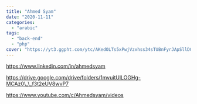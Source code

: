 ```yaml
---
title: "Ahmed Syam"
date: "2020-11-11"
categories:
  - "arabic"
tags:
  - "back-end"
  - "php"
cover: "https://yt3.ggpht.com/ytc/AKedOLTs5xPwjVzxhss34sTUBnFyrJApSllD0pa3oQaOhw=s88-c-k-c0x00ffffff-no-rj"
---
```


https://www.linkedin.com/in/ahmedsyam

https://drive.google.com/drive/folders/1mvuitUlLOGHg-MCAz0\_\_f3t2eUV8wvP7

https://www.youtube.com/c/Ahmedsyam/videos
